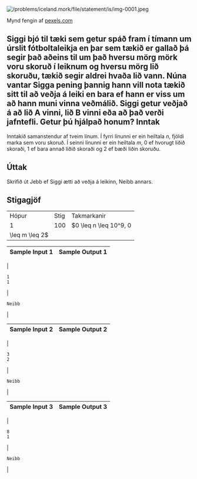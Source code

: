 

![/problems/iceland.mork/file/statement/is/img-0001.jpeg](/problems/iceland.mork/file/statement/is/img-0001.jpeg)

 Mynd fengin af [pexels.com](https://static.pexels.com/photos/47730/the-ball-stadion-football-the-pitch-47730.jpeg)

Siggi bjó til tæki sem getur spáð fram í tímann um úrslit
 fótboltaleikja en þar sem tækið er gallað þá segir það aðeins
 til um það hversu mörg mörk voru skoruð í leiknum og hversu
 mörg lið skoruðu, tækið segir aldrei hvaða lið vann. Núna
 vantar Sigga pening þannig hann vill nota tækið sitt til að
 veðja á leiki en bara ef hann er viss um að hann muni vinna
 veðmálið. Siggi getur veðjað á að lið A vinni, lið B vinni eða
 að það verði jafntefli. Getur þú hjálpað honum?
 Inntak
------


Inntakið samanstendur af tveim línum. Í fyrri línunni er ein
 heiltala $n$, fjöldi marka
 sem voru skoruð. Í seinni línunni er ein heiltala $m$, $0$ ef hvorugt liðið skoraði,
 $1$ ef bara annað liðið
 skoraði og $2$ ef bæði
 liðin skoruðu.


Úttak
-----


Skrifið út Jebb ef Siggi ætti að
 veðja á leikinn, Neibb annars.


Stigagjöf
---------




|  |  |  |
| --- | --- | --- |
| Hópur | Stig | Takmarkanir |
| 1 | 100 | $0 \leq n \leq 10^9, 0
 \leq m \leq 2$ |




| Sample Input 1 | Sample Output 1 |
| --- | --- |
| 
```
1
1

```
 | 
```
Neibb

```
 |




| Sample Input 2 | Sample Output 2 |
| --- | --- |
| 
```
3
2

```
 | 
```
Neibb

```
 |




| Sample Input 3 | Sample Output 3 |
| --- | --- |
| 
```
8
1

```
 | 
```
Neibb

```
 |


